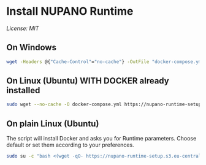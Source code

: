 # Install NUPANO Runtime 
*License: MIT*

## On Windows
```sh
wget -Headers @{"Cache-Control"="no-cache"} -OutFile "docker-compose.yml" -Uri "https://nupano-runtime-setup.s3.eu-central-1.amazonaws.com/files/docker-compose-windows.yml" | docker compose up -d
```

## On Linux (Ubuntu) WITH DOCKER already installed
```sh
sudo wget --no-cache -O docker-compose.yml https://nupano-runtime-setup.s3.eu-central-1.amazonaws.com/files/docker-compose-linux.yml && sudo docker compose up -d
```

## On plain Linux (Ubuntu)
The script will install Docker and asks you for Runtime parameters. Choose default or set them according to your preferences.
```sh
sudo su -c "bash <(wget -qO- https://nupano-runtime-setup.s3.eu-central-1.amazonaws.com/files/install.sh)" root
```

